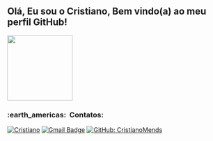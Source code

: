                                                                                                             

<h2>Olá, Eu sou o Cristiano, Bem vindo(a) ao meu perfil GitHub!</h2>
<img height="150em" src="https://github-readme-stats.vercel.app/api/top-langs/?username=CristianoMends&layout=compact&langs_count=16&theme=tokyonight"/>

<h3> :earth_americas: &nbsp;Contatos: </h3> 

[![Cristiano](https://img.shields.io/badge/-CristianoMendes-blue?style=flat-square&logo=Linkedin&logoColor=white&link=https://www.linkedin.com/in/cristiano-mendes-link/)](https://www.linkedin.com/in/cristiano-mendes-link/)
[![Gmail Badge](https://img.shields.io/badge/-mendescristiano012@email.com-006bed?style=flat-square&logo=Gmail&logoColor=white&link=mailto:SEU-EMAIL)](mailto:SEU-EMAIL)
[![GitHub: CristianoMends]( https://img.shields.io/github/followers/CristianoMends?label=follow&style=social)](https://github.com/CristianoMends)














